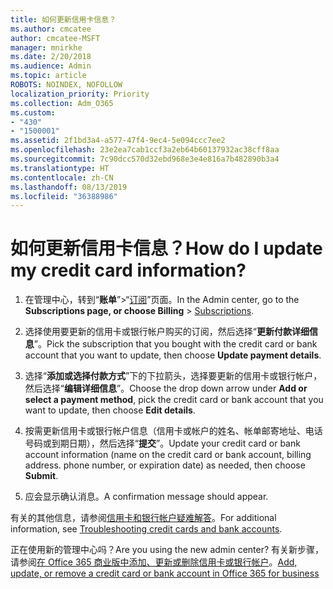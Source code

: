 ```yaml
---
title: 如何更新信用卡信息？
ms.author: cmcatee
author: cmcatee-MSFT
manager: mnirkhe
ms.date: 2/20/2018
ms.audience: Admin
ms.topic: article
ROBOTS: NOINDEX, NOFOLLOW
localization_priority: Priority
ms.collection: Adm_O365
ms.custom:
- "430"
- "1500001"
ms.assetid: 2f1bd3a4-a577-47f4-9ec4-5e094ccc7ee2
ms.openlocfilehash: 23e2ea7cab1ccf3a2eb64b60137932ac38cff8aa
ms.sourcegitcommit: 7c90dcc570d32ebd968e3e4e816a7b482890b3a4
ms.translationtype: HT
ms.contentlocale: zh-CN
ms.lasthandoff: 08/13/2019
ms.locfileid: "36388986"
---
```

# <a name="how-do-i-update-my-credit-card-information"></a><span data-ttu-id="b6ed3-102">如何更新信用卡信息？</span><span class="sxs-lookup"><span data-stu-id="b6ed3-102">How do I update my credit card information?</span></span>

1. <span data-ttu-id="b6ed3-103">在管理中心，转到“**账单**”\>“[订阅](https://go.microsoft.com/fwlink/p/?linkid=842054)”页面。</span><span class="sxs-lookup"><span data-stu-id="b6ed3-103">In the Admin center, go to the **Subscriptions page, or choose Billing** \> [Subscriptions](https://go.microsoft.com/fwlink/p/?linkid=842054).</span></span>

2. <span data-ttu-id="b6ed3-104">选择使用要更新的信用卡或银行帐户购买的订阅，然后选择“**更新付款详细信息**”。</span><span class="sxs-lookup"><span data-stu-id="b6ed3-104">Pick the subscription that you bought with the credit card or bank account that you want to update, then choose **Update payment details**.</span></span>

3. <span data-ttu-id="b6ed3-105">选择“**添加或选择付款方式**”下的下拉箭头，选择要更新的信用卡或银行帐户，然后选择“**编辑详细信息**”。</span><span class="sxs-lookup"><span data-stu-id="b6ed3-105">Choose the drop down arrow under **Add or select a payment method**, pick the credit card or bank account that you want to update, then choose **Edit details**.</span></span>

4. <span data-ttu-id="b6ed3-p101">按需更新信用卡或银行帐户信息（信用卡或帐户的姓名、帐单邮寄地址、电话号码或到期日期），然后选择“**提交**”。</span><span class="sxs-lookup"><span data-stu-id="b6ed3-p101">Update your credit card or bank account information (name on the credit card or bank account, billing address. phone number, or expiration date) as needed, then choose **Submit**.</span></span>

5. <span data-ttu-id="b6ed3-108">应会显示确认消息。</span><span class="sxs-lookup"><span data-stu-id="b6ed3-108">A confirmation message should appear.</span></span>

<span data-ttu-id="b6ed3-109">有关的其他信息，请参阅[信用卡和银行帐户疑难解答](https://docs.microsoft.com/zh-CN/office365/admin/subscriptions-and-billing/add-update-or-remove-credit-card-or-bank-account#troubleshooting-credit-cards-and-bank-accounts)。</span><span class="sxs-lookup"><span data-stu-id="b6ed3-109">For additional information, see [Troubleshooting credit cards and bank accounts](https://docs.microsoft.com/en-us/office365/admin/subscriptions-and-billing/add-update-or-remove-credit-card-or-bank-account#troubleshooting-credit-cards-and-bank-accounts).</span></span>

<span data-ttu-id="b6ed3-110">正在使用新的管理中心吗？</span><span class="sxs-lookup"><span data-stu-id="b6ed3-110">Are you using the new admin center?</span></span> <span data-ttu-id="b6ed3-111">有关新步骤，请参阅[在 Office 365 商业版中添加、更新或删除信用卡或银行帐户](https://docs.microsoft.com/zh-CN/office365/admin/subscriptions-and-billing/add-update-or-remove-credit-card-or-bank-account)。</span><span class="sxs-lookup"><span data-stu-id="b6ed3-111">[Add, update, or remove a credit card or bank account in Office 365 for business](https://docs.microsoft.com/en-us/office365/admin/subscriptions-and-billing/add-update-or-remove-credit-card-or-bank-account)</span></span>